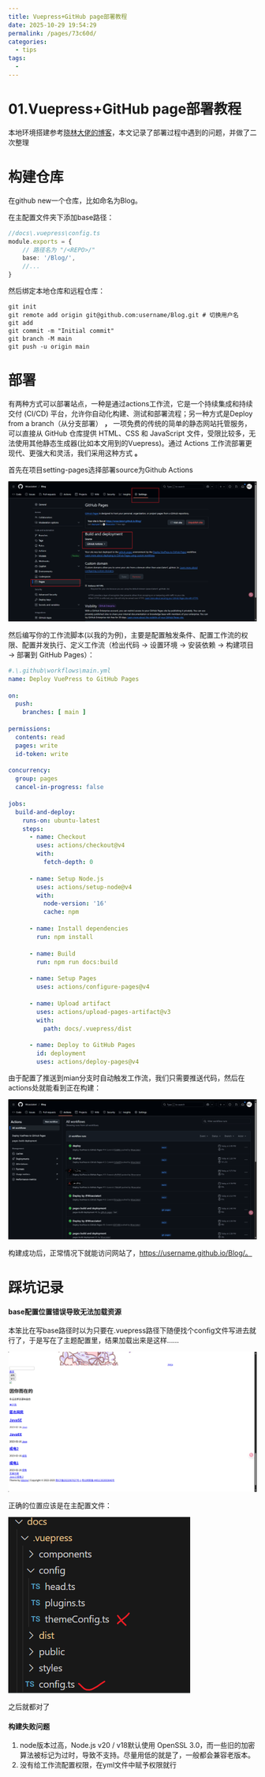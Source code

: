 ```yaml
---
title: Vuepress+GitHub page部署教程
date: 2025-10-29 19:54:29
permalink: /pages/73c60d/
categories:
  - tips
tags:
  - 
---
```

# 01.Vuepress+GitHub page部署教程

本地环境搭建参考[晓林大佬的博客](https://www.peterjxl.com/Blog/)，本文记录了部署过程中遇到的问题，并做了二次整理

# 构建仓库

在github new一个仓库，比如命名为Blog。

在主配置文件夹下添加base路径：

```ts
//docs\.vuepress\config.ts
module.exports = {
    // 路径名为 "/<REPO>/"
    base: '/Blog/',
    //...
}
```

然后绑定本地仓库和远程仓库：

```shell
git init
git remote add origin git@github.com:username/Blog.git # 切换用户名
git add
git commit -m "Initial commit"
git branch -M main
git push -u origin main
```

# 部署

有两种方式可以部署站点，一种是通过actions工作流，它是一个持续集成和持续交付 (CI/CD) 平台，允许你自动化构建、测试和部署流程；另一种方式是Deploy from a branch（从分支部署） **，** 一项免费的传统的简单的静态网站托管服务，可以直接从 GitHub 仓库提供 HTML、CSS 和 JavaScript 文件，受限比较多，无法使用其他静态生成器(比如本文用到的Vuepress)。通过 Actions 工作流部署更现代、更强大和灵活，我们采用这种方式 **。**

首先在项目setting-pages选择部署source为Github Actions

![image](https://raw.githubusercontent.com/Wcacciatori/imgs/main/imgs/20251029195233195.png)

然后编写你的工作流脚本(以我的为例)，主要是配置触发条件、配置工作流的权限、配置并发执行、定义工作流（检出代码 → 设置环境 → 安装依赖 → 构建项目 → 部署到 GitHub Pages）：

```yml
#.\.github\workflows\main.yml 
name: Deploy VuePress to GitHub Pages

on:
  push:
    branches: [ main ]

permissions:
  contents: read
  pages: write
  id-token: write

concurrency:
  group: pages
  cancel-in-progress: false

jobs:
  build-and-deploy:
    runs-on: ubuntu-latest
    steps:
      - name: Checkout
        uses: actions/checkout@v4
        with:
          fetch-depth: 0
          
      - name: Setup Node.js
        uses: actions/setup-node@v4
        with:
          node-version: '16'
          cache: npm
          
      - name: Install dependencies
        run: npm install
        
      - name: Build
        run: npm run docs:build
        
      - name: Setup Pages
        uses: actions/configure-pages@v4
        
      - name: Upload artifact
        uses: actions/upload-pages-artifact@v3
        with:
          path: docs/.vuepress/dist
          
      - name: Deploy to GitHub Pages
        id: deployment
        uses: actions/deploy-pages@v4
```

由于配置了推送到mian分支时自动触发工作流，我们只需要推送代码，然后在actions处就能看到正在构建：

![image](https://raw.githubusercontent.com/Wcacciatori/imgs/main/imgs/20251029195246668.png)

构建成功后，正常情况下就能访问网站了，https://username.github.io/Blog/。

# 踩坑记录

#### base配置位置错误导致无法加载资源

本笨比在写base路径时以为只要在.vuepress路径下随便找个config文件写进去就行了，于是写在了主题配置里，结果加载出来是这样……

![image](https://raw.githubusercontent.com/Wcacciatori/imgs/main/imgs/20251029195251604.png)

正确的位置应该是在主配置文件：

![image](https://raw.githubusercontent.com/Wcacciatori/imgs/main/imgs/20251029195314182.png)

之后就都对了

#### 构建失败问题

1. node版本过高，Node.js v20 / v18默认使用 OpenSSL 3.0，而一些旧的加密算法被标记为过时，导致不支持。尽量用低的就是了，一般都会兼容老版本。
2. 没有给工作流配置权限，在yml文件中赋予权限就行
